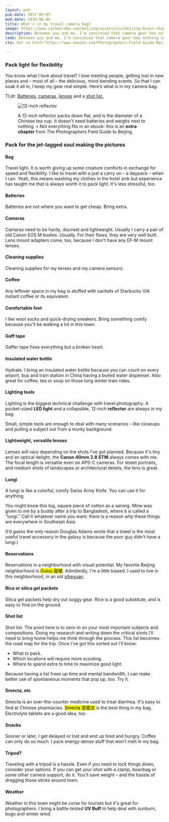 ```yaml
---
layout: pek
pub-date: 2017-09-07
mod-date: 2018-06-04
title: What's in my travel camera bag?
image: https://www.zachmccabe.com/beijing/assets/viz/beijing-bonus-chapter-250.png
description: Between you and me, I'm convinced that camera gear has nothing to do with good travel photography.
lede: Between you and me, I'm convinced that camera gear has nothing to do with good travel photography.
cta: Get <a href="https://www.amazon.com/Photographers-Field-Guide-Beijing-McCabe-ebook/dp/B072FVKP45/" alt="Get your copy on Amazon">The Field Guide</a> for more on dealing with smog, dust storms and tips on the best locations for capturing Beijing's seasons. And remember, wherever you are, bad weather makes better pictures.

---
```


### Pack light for flexibility

You know what I love about travel? I love meeting people, getting lost in new places and – most of all – the delicious, mind-bending scents. So that I can soak it all in, I keep my gear real simple. Here’s what is in my camera bag.

Tl;dr: [Batteries,](https://www.zachmccabe.com/beijing/my_bag.html#batteries) [cameras,](https://www.zachmccabe.com/beijing/my_bag.html#cameras) [lenses](https://www.zachmccabe.com/beijing/my_bag.html#lenses) and a [shot list.](https://www.zachmccabe.com/beijing/my_bag.html#shot-list)


<figure>
  <img class="vizdot" src="https://www.zachmccabe.com/beijing/assets/viz/proof/bw-reflector-1k.jpg" alt="12-inch reflector" />
  <figcaption>
    <p>A 12-inch reflector packs down flat, and is the diameter of a Chinese tea cup. It doesn't need batteries and weighs next to nothing. • Not everything fits in an ebook: this is an <b>extra chapter</b> from The Photographers Field Guide to Beijing.</p>
  </figcaption>
</figure>


### Pack for the jet-lagged soul making the pictures

#### Bag
Travel light. It is worth giving up some creature comforts in exchange for speed and flexibility. I like to travel with a just a carry on – a daypack – when I can. Yeah, this means washing my clothes in the hotel sink but experience has taught me that is always worth it to pack light. It's less stressful, too.

<!--
<figure>
  <img class="vizproof" src="https://www.zachmccabe.com/beijing/assets/viz/proof/bw-usb-1k.jpg" alt="Whenever possible, I keep it simple and charge my stuff via USB." />
  <figcaption>
    <p>Keep it simple. Everything but the cameras gets charged via micro USB.</p>
  </figcaption>
</figure>
-->

#### Batteries

<span id="batteries">Batteries</span> are not where you want to get cheap. Bring extra.


#### Cameras

<span id="cameras">Cameras</span> need to be hardy, discreet and lightweight. Usually I carry a pair of old Canon EOS M bodies. _Usually._ For their flaws, they are very well built. Lens mount adapters come, too, because I don't have any EF-M mount lenses.

#### Cleaning supplies

Cleaning supplies for my lenses and my camera sensors.

#### Coffee

Any leftover space in my bag is stuffed with sachets of Starbucks VIA instant coffee or its equivalent.

#### Comfortable feet

I like wool socks and quick-drying sneakers. Bring something comfy because you'll be walking a lot in this town.

#### Gaff tape

Gaffer tape fixes everything but a broken heart.

#### Insulated water bottle

Hydrate. I bring an insulated water bottle because you can count on every airport, bus and train station in China having a boiled water dispenser. Also great for coffee, tea or soup on those long winter train rides.

<!--
<figure>
  <img class="vizproof" src="https://www.zachmccabe.com/beijing/assets/viz/proof/bw-reflector-1k.jpg" alt="A 12-inch reflector seems comically small, but it's super easy to pack." />
  <figcaption>
    <p>A 12-inch reflector packs down flat, and is the diameter of a Chinese tea cup. It doesn't need batteries and weighs next to nothing.</p>
  </figcaption>
</figure>
-->

#### Lighting tools

Lighting is the biggest technical challenge with travel photography. A pocket-sized **LED light**  and a collapsible, 12-inch **reflector** are always in my bag.

Small, simple tools are enough to deal with many scenarios – like closeups and pulling a subject out from a murky background.


#### Lightweight, versatile lenses

<span id="lenses">Lenses</span> will vary depending on the shots I've got planned. Because it's tiny and an optical delight, the **Canon 40mm 2.8 STM** always comes with me. The focal length is versatile even on APS-C cameras. For street portraits, and medium shots of landscapes or architectural details, the lens is great.

#### Lungi

A lungi is like a colorful, comfy Swiss Army Knife. You can use it for anything.

You might know this big, square piece of cotton as a sarong. Mine was given to me by a buddy after a trip to Bangladesh, where it is called a “lungi.” Call it whatever name you want: there is a reason why these things are everywhere in Southeast Asia.

(I’d guess the only reason Douglas Adams wrote that a towel is the most useful travel accessory in the galaxy is because the poor guy didn’t have a lungi.)

#### Reservations

Reservations in a neighborhood with visual potential. My favorite Beijing neighborhood is <mark>Gulou <span lang="zh">鼓楼</span></mark>. Admittedly, I'm a little biased. I used to live in this neighborhood, in an old [siheyuan](https://en.wikipedia.org/wiki/Siheyuan).

#### Rice or silica gel packets

Silica gel packets help dry out soggy gear. Rice is a good substitute, and is easy to find on the ground.

#### Shot list

<span id="shot-list">Shot list</span>. The point here is to zero-in on your most important subjects and compositions. Doing my research and writing down the critical shots I'll need to bring home helps me think through the process. This list becomes the road map for the trip. Once I've got this sorted out I'll know:

* What to pack.
* Which locations will require more scouting.
* Where to spend extra to time to maximize good light.

Because having a list frees up time and mental bandwidth, I can make better use of spontaneous moments that pop up, too. Try it.

<!--
<figure>
  <img class="vizproof" src="https://www.zachmccabe.com/beijing/assets/viz/proof/bw-smecta-1k.jpg" alt="Smecta and other essentials" />
  <figcaption>
    <p>Smecta and other essentials.</p>
  </figcaption>
</figure>
-->

#### Smecta, etc

Smecta is an over-the-counter medicine used to treat diarrhea. It's easy to find at Chinese pharmacies. <mark>Smecta <span lang="zh">思密达</span></mark> is the best thing in my bag. Electrolyte tablets are a good idea, too.


#### Snacks

Sooner or later, I get delayed or lost and end up tired and hungry. Coffee can only do so much. I pack  energy-dense stuff that won’t melt in my bag.



#### Tripod?

Traveling with a tripod is a hassle. Even if you need to lock things down, consider your options. If you can get your shot with a clamp, beanbag or some other camera support, do it. You'll save weight – and the hassle of dragging those sticks around town.


#### Weather

Weather in this town might be curse for tourists but it's great for photographers. I bring a battle-tested **UV Buff** to help deal with sunburn, bugs and winter wind.
